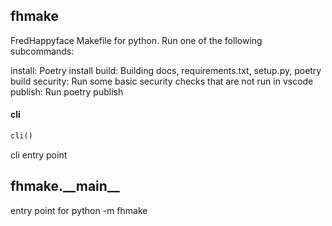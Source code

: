 <a name=".fhmake"></a>
## fhmake

FredHappyface Makefile for python. Run one of the following subcommands:

install: Poetry install
build: Building docs, requirements.txt, setup.py, poetry build
security: Run some basic security checks that are not run in vscode
publish: Run poetry publish

<a name=".fhmake.cli"></a>
#### cli

```python
cli()
```

cli entry point

<a name=".fhmake.__main__"></a>
## fhmake.\_\_main\_\_

entry point for python -m fhmake

